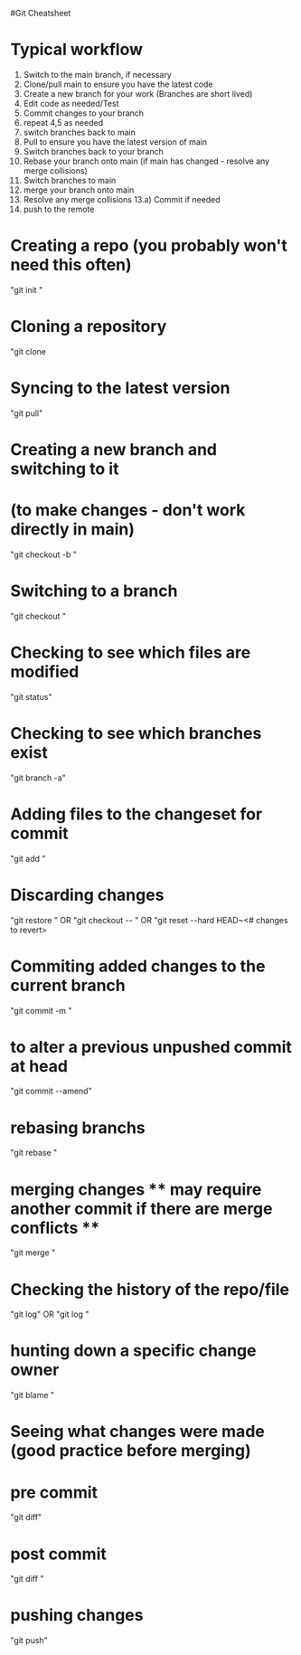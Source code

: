 #Git Cheatsheet

# Typical workflow
1) Switch to the main branch, if necessary
2) Clone/pull main to ensure you have the latest code
3) Create a new branch for your work (Branches are short lived)
4) Edit code as needed/Test
5) Commit changes to your branch
6) repeat 4,5 as needed
7) switch branches back to main
8) Pull to ensure you have the latest version of main
9) Switch branches back to your branch
10) Rebase your branch onto main (if main has changed - resolve any merge collisions)
11) Switch branches to main
12) merge your branch onto main
13) Resolve any merge collisions
	13.a) Commit if needed
14) push to the remote


# Creating a repo (you probably won't need this often)
"git init <repo name>"

# Cloning a repository
"git clone <url> <destination dir>

# Syncing to the latest version 
"git pull"

# Creating a new branch and switching to it
#  (to make changes - don't work directly in main)
"git checkout -b <branch name>"

# Switching to a branch 
"git checkout <existing branch>"

# Checking to see which files are modified 
"git status"

# Checking to see which branches exist
"git branch -a"

# Adding files to the changeset for commit 
"git add <filename>"

# Discarding changes 
"git restore <file>"
OR
"git checkout -- <file>"
OR 
"git reset --hard HEAD~<# changes to revert>

# Commiting added changes to the current branch
"git commit -m <commit note>" 

# to alter a previous unpushed commit at head 
"git commit --amend"

# rebasing branchs
"git rebase <branch to rebase onto>"

# merging changes ** may require another commit if there are merge conflicts **
"git merge <branch to merge in>"

# Checking the history of the repo/file
"git log"
OR
"git log <filename>"

# hunting down a specific change owner
"git blame <filename>"

# Seeing what changes were made (good practice before merging) 

# pre commit
"git diff"

# post commit
"git diff <old commit id > <new commit id>"

# pushing changes
"git push"

